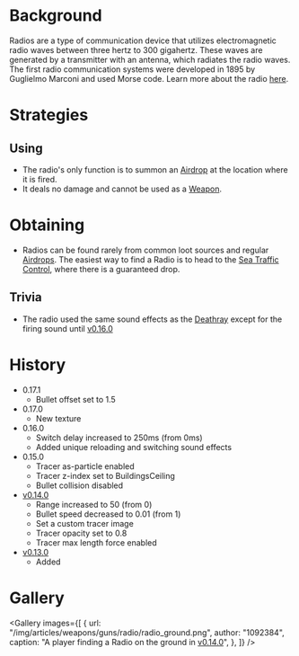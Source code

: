 <Stub />

# Background

Radios are a type of communication device that utilizes electromagnetic radio waves between three hertz to 300 gigahertz. These waves are generated by a transmitter with an antenna, which radiates the radio waves. The first radio communication systems were developed in 1895 by Guglielmo Marconi and used Morse code. Learn more about the radio [here](https://en.wikipedia.org/wiki/Radio).

# Strategies

## Using

- The radio's only function is to summon an [Airdrop](/obstacles/airdrop_crate) at the location where it is fired.
- It deals no damage and cannot be used as a [Weapon](/weapons).

# Obtaining
- Radios can be found rarely from common loot sources and regular [Airdrops](/obstacles/airdrop_crate). The easiest way to find a Radio is to head to the [Sea Traffic Control](/buildings/sea_traffic_control), where there is a guaranteed drop.

## Trivia

- The radio used the same sound effects as the [Deathray](/weapons/guns/deathray) except for the firing sound until [v0.16.0](https://github.com/HasangerGames/suroi/releases/tag/v0.16.0)

# History

- 0.17.1
  - Bullet offset set to 1.5
- 0.17.0
  - New texture
- 0.16.0
  - Switch delay increased to 250ms (from 0ms)
  - Added unique reloading and switching sound effects
- 0.15.0
  - Tracer as-particle enabled
  - Tracer z-index set to BuildingsCeiling
  - Bullet collision disabled
- [v0.14.0](https://github.com/HasangerGames/suroi/releases/tag/v0.14.0)
  - Range increased to 50 (from 0)
  - Bullet speed decreased to 0.01 (from 1)
  - Set a custom tracer image
  - Tracer opacity set to 0.8
  - Tracer max length force enabled
- [v0.13.0](https://github.com/HasangerGames/suroi/releases/tag/v0.13.0)
  - Added

# Gallery

<Gallery
  images={[
    {
      url: "/img/articles/weapons/guns/radio/radio_ground.png",
      author: "1092384",
      caption: "A player finding a Radio on the ground in [v0.14.0](https://github.com/HasangerGames/suroi/releases/tag/v0.14.0)",
    },
  ]}
/>
